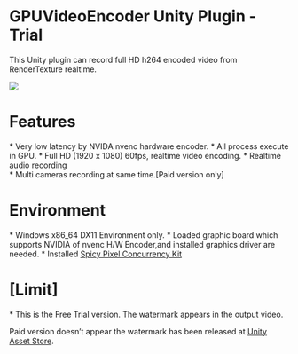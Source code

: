 # GPUVideoEncoder Unity Plugin - Trial
This Unity plugin can record full HD h264 encoded video from RenderTexture realtime.

[![](http://img.youtube.com/vi/IRTtlk19mxM/0.jpg)](https://www.youtube.com/watch?v=IRTtlk19mxM)

<h1>Features</h1>
* Very low latency by NVIDA nvenc hardware encoder.
* All process execute in GPU.
* Full HD (1920 x 1080) 60fps, realtime video encoding.
* Realtime audio recording</br>
* Multi cameras recording at same time.[Paid version only]</br>

<h1>Environment</h1>
* Windows x86_64 DX11 Environment only.
* Loaded graphic board which supports NVIDIA of nvenc H/W Encoder,and installed graphics driver are needed.
* Installed <a href="https://www.assetstore.unity3d.com/en/#!/content/3586">Spicy Pixel Concurrency Kit</a>

<h1>[Limit]</h1>
* This is the Free Trial version. The watermark appears in the output video.


Paid version doesn’t appear the watermark has been released at <a href="https://www.assetstore.unity3d.com/en/#!/content/56254">Unity Asset Store</a>.
